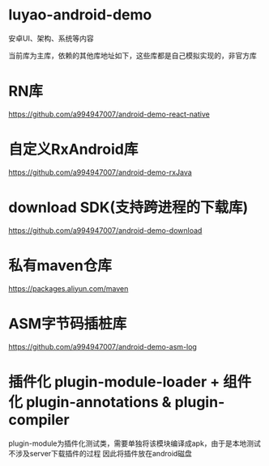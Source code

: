 # luyao-android-demo
安卓UI、架构、系统等内容

当前库为主库，依赖的其他库地址如下，这些库都是自己模拟实现的，非官方库
# RN库
https://github.com/a994947007/android-demo-react-native

# 自定义RxAndroid库
https://github.com/a994947007/android-demo-rxJava

# download SDK(支持跨进程的下载库)
https://github.com/a994947007/android-demo-download

# 私有maven仓库
https://packages.aliyun.com/maven

# ASM字节码插桩库
https://github.com/a994947007/android-demo-asm-log

# 插件化 plugin-module-loader + 组件化 plugin-annotations & plugin-compiler
plugin-module为插件化测试类，需要单独将该模块编译成apk，由于是本地测试不涉及server下载插件的过程
因此将插件放在android磁盘